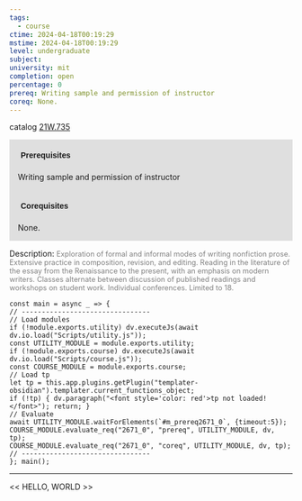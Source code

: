 ```yaml
---
tags:
  - course
ctime: 2024-04-18T00:19:29
mstime: 2024-04-18T00:19:29
level: undergraduate
subject: 
university: mit
completion: open
percentage: 0
prereq: Writing sample and permission of instructor
coreq: None.
---
```


catalog [21W.735](http://student.mit.edu/catalog/m21Wa.html#21W.735)

<span style="display: block; padding: 15px; background-color: rgb(100, 100, 100, 0.2);"><font id="m_prereq2671_0" style="display: block; font-family: Arial, sans-serif; font-weight: bold; padding: 5px">Prerequisites</font><br><span id="prereq2671_0">Writing sample and permission of instructor</span></span>
<span style="display: block; padding: 15px; background-color: rgb(100, 100, 100, 0.2);"><font id="m_coreq2671_0" style="display: block; font-family: Arial, sans-serif; font-weight: bold; padding: 5px">Corequisites</font><br><span id="coreq2671_0">None.</span></span>

<font style="">Description:</font>
<font style="color: grey; font-size: 0.8rem;">Exploration of formal and informal modes of writing nonfiction prose. Extensive practice in composition, revision, and editing. Reading in the literature of the essay from the Renaissance to the present, with an emphasis on modern writers. Classes alternate between discussion of published readings and workshops on student work. Individual conferences. Limited to 18.</font>

```dataviewjs
const main = async _ => {
// --------------------------------
// Load modules
if (!module.exports.utility) dv.executeJs(await dv.io.load("Scripts/utility.js"));
const UTILITY_MODULE = module.exports.utility;
if (!module.exports.course) dv.executeJs(await dv.io.load("Scripts/course.js"));
const COURSE_MODULE = module.exports.course;
// Load tp
let tp = this.app.plugins.getPlugin("templater-obsidian").templater.current_functions_object;
if (!tp) { dv.paragraph("<font style='color: red'>tp not loaded!</font>"); return; }
// Evaluate
await UTILITY_MODULE.waitForElements(`#m_prereq2671_0`, {timeout:5});
COURSE_MODULE.evaluate_req("2671_0", "prereq", UTILITY_MODULE, dv, tp);
COURSE_MODULE.evaluate_req("2671_0", "coreq", UTILITY_MODULE, dv, tp);
// --------------------------------
}; main();
```

---

<< HELLO, WORLD >>
